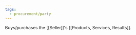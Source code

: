 ```yaml
---
tags:
  - procurement/party
---
```

Buys/purchases the [[Seller]]'s [[Products, Services, Results]].